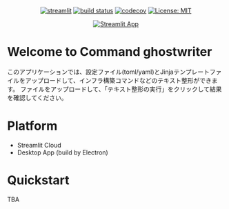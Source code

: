 <div align="center">

[![streamlit][streamlit-img]](https://streamlit.io/)
[![build status][build-img]](build-link)
[![codecov][codecov-img]](codecov-link)
[![License: MIT][license-img]](license-link)

[![Streamlit App][streamlit-cloud-img]](streamlit-cloud-link)

</div>

# Welcome to Command ghostwriter
このアプリケーションでは、設定ファイル(toml/yaml)とJinjaテンプレートファイルをアップロードして、インフラ構築コマンドなどのテキスト整形ができます。
ファイルをアップロードして、「テキスト整形の実行」をクリックして結果を確認してください。

# Platform
- Streamlit Cloud
- Desktop App (build by Electron)

# Quickstart
TBA

[streamlit-img]: https://img.shields.io/badge/-Streamlit-FF4B4B?style=flat&logo=streamlit&logoColor=white
[streamlit-cloud-img]: https://static.streamlit.io/badges/streamlit_badge_black_white.svg
[streamlit-cloud-link]: https://command-ghostwriter.streamlit.app/
[build-link]: https://github.com/tvna/streamlit-command-ghostwriter/actions/workflows/develop_branch.yml
[build-img]: https://github.com/tvna/streamlit-command-ghostwriter/actions/workflows/develop_branch.yml/badge.svg?branch=develop
[codecov-link]: https://codecov.io/gh/tvna/streamlit-command-ghostwriter
[codecov-img]: https://codecov.io/gh/tvna/streamlit-command-ghostwriter/graph/badge.svg?token=I2LDXQHXB5
[license]: https://github.com/tvna/streamlit-command-ghostwriter/blob/main/LICENSE
[license-img]: https://img.shields.io/badge/license-MIT-blue